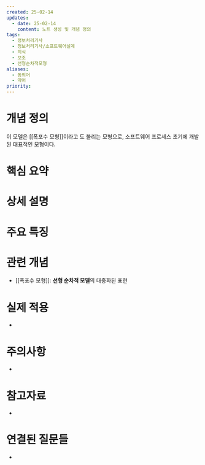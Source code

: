 ```yaml
---
created: 25-02-14
updates:
  - date: 25-02-14
    content: 노트 생성 및 개념 정의
tags:
  - 정보처리기사
  - 정보처리기사/소프트웨어설계
  - 지식
  - 보조
  - 선형순차적모형
aliases:
  - 동의어
  - 약어
priority:
---
```

# 개념 정의 
<!-- 핵심 개념을 간단명료하게 정의합니다 --> 
이 모델은 [[폭포수 모형]]이라고 도 불리는 모형으로, 소프트웨어 프로세스 초기에 개발된 대표적인 모형이다.
# 핵심 요약 
<!-- 이 개념의 가장 중요한 포인트들을 요약합니다 --> 
# 상세 설명 
<!-- 개념에 대한 자세한 설명을 작성합니다 --> 
# 주요 특징 
<!-- 개념의 특징적인 부분들을 정리합니다 --> 
# 관련 개념 
<!-- 연관된 다른 개념들을 링크하고 관계를 설명합니다 --> 
- [[폭포수 모형]]: **선형 순차적 모델**의 대중화된 표현
# 실제 적용 
- <!-- 실무/실생활에서의 활용 예시를 작성합니다 --> 
# 주의사항 
- <!-- 개념을 사용할 때 주의해야 할 점들을 정리합니다 --> 
# 참고자료 
- <!-- 추가 학습에 도움이 되는 자료들을 정리합니다 --> 
# 연결된 질문들 
- <!-- 이 개념과 관련된 질문 노트들을 링크합니다 -->